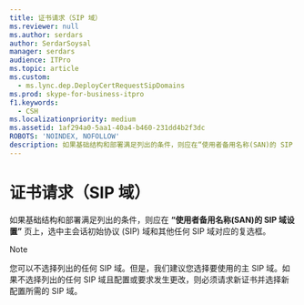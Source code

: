 ```yaml
---
title: 证书请求（SIP 域）
ms.reviewer: null
ms.author: serdars
author: SerdarSoysal
manager: serdars
audience: ITPro
ms.topic: article
ms.custom:
  - ms.lync.dep.DeployCertRequestSipDomains
ms.prod: skype-for-business-itpro
f1.keywords:
  - CSH
ms.localizationpriority: medium
ms.assetid: 1af294a0-5aa1-40a4-b460-231dd4b2f3dc
ROBOTS: 'NOINDEX, NOFOLLOW'
description: 如果基础结构和部署满足列出的条件，则应在“使用者备用名称(SAN)的 SIP 域设置”页上，选中主会话初始协议 (SIP) 域和其他任何 SIP 域对应的复选框。
---
```


# <a name="certificate-request-sip-domains"></a>证书请求（SIP 域）
 
如果基础结构和部署满足列出的条件，则应在 **“使用者备用名称(SAN)的 SIP 域设置”** 页上，选中主会话初始协议 (SIP) 域和其他任何 SIP 域对应的复选框。
  
> [!NOTE]
> 您可以不选择列出的任何 SIP 域。但是，我们建议您选择要使用的主 SIP 域。如果不选择列出的任何 SIP 域且配置或要求发生更改，则必须请求新证书并选择新配置所需的 SIP 域。 
  

